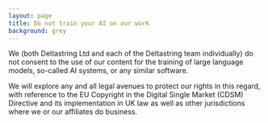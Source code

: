 ```yaml
---
layout: page
title: Do not train your AI on our work
background: grey
---
```


We (both Deltastring Ltd and each of the Deltastring team individually) do not consent to the use of our content for the training of large language models, so-called AI systems, or any similar software.

We will explore any and all legal avenues to protect our rights in this regard, with reference to the EU Copyright in the Digital Single Market (CDSM) Directive and its implementation in UK law as well as other jurisdictions where we or our affiliates do business.